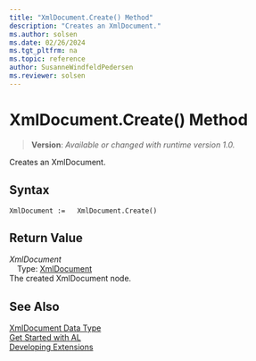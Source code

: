 ```yaml
---
title: "XmlDocument.Create() Method"
description: "Creates an XmlDocument."
ms.author: solsen
ms.date: 02/26/2024
ms.tgt_pltfrm: na
ms.topic: reference
author: SusanneWindfeldPedersen
ms.reviewer: solsen
---
```

[//]: # (START>DO_NOT_EDIT)
[//]: # (IMPORTANT:Do not edit any of the content between here and the END>DO_NOT_EDIT.)
[//]: # (Any modifications should be made in the .xml files in the ModernDev repo.)
# XmlDocument.Create() Method
> **Version**: _Available or changed with runtime version 1.0._

Creates an XmlDocument.


## Syntax
```AL
XmlDocument :=   XmlDocument.Create()
```

## Return Value
*XmlDocument*  
&emsp;Type: [XmlDocument](xmldocument-data-type.md)  
The created XmlDocument node.


[//]: # (IMPORTANT: END>DO_NOT_EDIT)
## See Also
[XmlDocument Data Type](xmldocument-data-type.md)  
[Get Started with AL](../../devenv-get-started.md)  
[Developing Extensions](../../devenv-dev-overview.md)